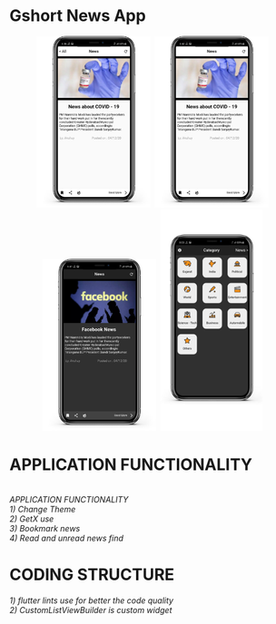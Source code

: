 # Gshort News App

<p align="center">
  <img alt="" src="ss\28.png" width="200"/>
  <img alt="" src="ss\29,png" width="200"/>
  <img alt="" src="ss\30.png" width="200"/>
  <img alt="" src="ss\31.png" width="200"/>
  <img alt="" src="ss\32" width="180"/>
  <img alt="" src="ss\iphone 6.jpg" width="180"/>

</p>


# APPLICATION FUNCTIONALITY
<h6>
    <br>
    APPLICATION FUNCTIONALITY <br>
    1) Change Theme <br>
    2) GetX use <br>
    3) Bookmark news <br>
    4) Read and unread news find<br>
</h6>

# CODING STRUCTURE
<h6>
    1) flutter lints use for better the code quality<br>
    2) CustomListViewBuilder is custom widget<br>
</h6>
